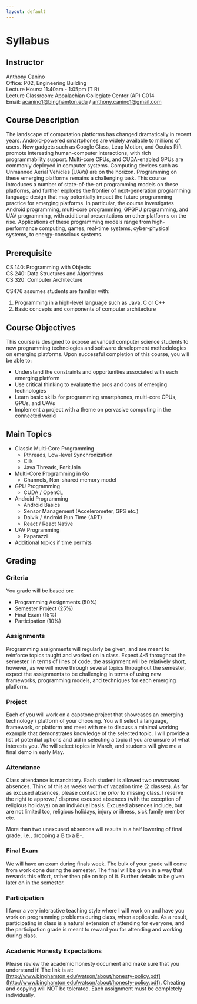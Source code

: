 ```yaml
---
layout: default
---
```


# Syllabus

## Instructor
Anthony Canino  
Office: P02, Engineering Building  
Lecture Hours: 11:40am - 1:05pm (T R)  
Lecture Classroom: Appalachian Collegiate Center (AP) G014  
Email: acanino1@binghamton.edu / anthony.canino1@gmail.com  

## Course Description

The landscape of computation platforms has changed dramatically in recent years. Android-powered smartphones are widely available to millions of users. New gadgets such as Google Glass, Leap Motion, and Oculus Rift promote interesting human-computer interactions, with rich programmability support. Multi-core CPUs, and CUDA-enabled GPUs are commonly deployed in computer systems. Computing devices such as Unmanned Aerial Vehicles (UAVs) are on the horizon. Programming on these emerging platforms remains a challenging task. This course introduces a number of state-of-the-art programming models on these platforms, and further explores the frontier of next-generation programming language design that may potentially impact the future programming practice for emerging platforms. In particular, the course investigates Android programming, multi-core programming, GPGPU programming, and UAV programming, with additional presentations on other platforms on the rise. Applications of these programming models range from high-performance computing, games, real-time systems, cyber-physical systems, to energy-conscious systems. 

## Prerequisite

CS 140: Programming with Objects  
CS 240: Data Structures and Algorithms  
CS 320: Computer Architecture  

CS476 assumes students are familiar with:
1. Programming in a high-level language such as Java, C or C++
2. Basic concepts and components of computer architecture

## Course Objectives

This course is designed to expose advanced computer science students to new programming technologies and software development methodologies on emerging platforms. Upon successful completion of this course, you will be able to:
- Understand the constraints and opportunities associated with each emerging platform
- Use critical thinking to evaluate the pros and cons of emerging technologies
- Learn basic skills for programming smartphones, multi-core CPUs, GPUs, and UAVs
- Implement a project with a theme on pervasive computing in the connected world 

## Main Topics

* Classic Multi-Core Programming
  * Pthreads, Low-level Synchronization 
  * Cilk
  * Java Threads, ForkJoin 
* Multi-Core Programming in Go
  * Channels, Non-shared memory model
* GPU Programming
  * CUDA / OpenCL
* Android Programming
  * Android Basics
  * Sensor Management (Accelerometer, GPS etc.)
  * Dalvik / Android Run Time (ART)
  * React / React Native
* UAV Programming
  * Paparazzi 
* Additional topics if time permits

## Grading

### Criteria

You grade will be based on:
- Programming Assignments (50%)
- Semester Project (25%)
- Final Exam (15%)
- Participation (10%)

### Assignments

Programming assignments will regularly be given, and are meant to reinforce topics taught and worked on in class. Expect 4-5 throughout the semester. In terms of lines of code, the assignment will be relatively short, however, as we will move through several topics throughout the semester, expect the assignments to be challenging in terms of using new frameworks, programming models, and techniques for each emerging platform.

### Project

Each of you will work on a capstone project that showcases an emerging technology / platform of your choosing. You will select a language, framework, or platform and meet with me to discuss a minimal working example that demonstrates knowledge of the selected topic. I will provide a list of potential options and aid in selecting a topic if you are unsure of what interests you. We will select topics in March, and students will give me a final demo in early May.

### Attendance

Class attendance is mandatory. Each student is allowed two *unexcused* absences. Think of this as weeks worth of vacation time (2 classes). As far as excused absences, please contact me *prior* to missing class. I reserve the right to approve / disprove excused absences (with the exception of religious holidays) on an individual basis. Excused absences include, but are not limited too, religious holidays, injury or illness, sick family member etc.

More than two unexcused absences will results in a half lowering of final grade, i.e., dropping a B to a B-. 

### Final Exam

We will have an exam during finals week. The bulk of your grade will come from work done during the semester. The final will be given in a way that rewards this effort, rather then pile on top of it. Further details to be given later on in the semester.

### Participation

I favor a very interactive teaching style where I will work on and have you work on programming problems during class, when applicable. As a result, participating in class is a natural extension of attending for everyone, and the participation grade is meant to reward you for attending and working during class.

### Academic Honesty Expectations

Please review the academic honesty document and make sure that you understand it! The link is at:  [http://www.binghamton.edu/watson/about/honesty-policy.pdf](http://www.binghamton.edu/watson/about/honesty-policy.pdf). Cheating and copying will NOT be tolerated. Each assignment must be completely individually.
